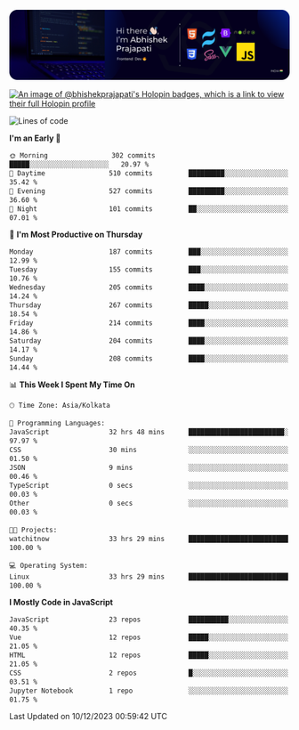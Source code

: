 ![Banner](./Header.png)

[![An image of @bhishekprajapati's Holopin badges, which is a link to view their full Holopin profile](https://holopin.me/bhishekprajapati)](https://holopin.io/@bhishekprajapati)

<!--START_SECTION:waka-->
![Lines of code](https://img.shields.io/badge/From%20Hello%20World%20I%27ve%20Written-1.6%20million%20lines%20of%20code-blue)

**I'm an Early 🐤** 

```text
🌞 Morning                302 commits         █████░░░░░░░░░░░░░░░░░░░░   20.97 % 
🌆 Daytime                510 commits         █████████░░░░░░░░░░░░░░░░   35.42 % 
🌃 Evening                527 commits         █████████░░░░░░░░░░░░░░░░   36.60 % 
🌙 Night                  101 commits         ██░░░░░░░░░░░░░░░░░░░░░░░   07.01 % 
```
📅 **I'm Most Productive on Thursday** 

```text
Monday                   187 commits         ███░░░░░░░░░░░░░░░░░░░░░░   12.99 % 
Tuesday                  155 commits         ███░░░░░░░░░░░░░░░░░░░░░░   10.76 % 
Wednesday                205 commits         ████░░░░░░░░░░░░░░░░░░░░░   14.24 % 
Thursday                 267 commits         █████░░░░░░░░░░░░░░░░░░░░   18.54 % 
Friday                   214 commits         ████░░░░░░░░░░░░░░░░░░░░░   14.86 % 
Saturday                 204 commits         ████░░░░░░░░░░░░░░░░░░░░░   14.17 % 
Sunday                   208 commits         ████░░░░░░░░░░░░░░░░░░░░░   14.44 % 
```


📊 **This Week I Spent My Time On** 

```text
🕑︎ Time Zone: Asia/Kolkata

💬 Programming Languages: 
JavaScript               32 hrs 48 mins      ████████████████████████░   97.97 % 
CSS                      30 mins             ░░░░░░░░░░░░░░░░░░░░░░░░░   01.50 % 
JSON                     9 mins              ░░░░░░░░░░░░░░░░░░░░░░░░░   00.46 % 
TypeScript               0 secs              ░░░░░░░░░░░░░░░░░░░░░░░░░   00.03 % 
Other                    0 secs              ░░░░░░░░░░░░░░░░░░░░░░░░░   00.03 % 

🐱‍💻 Projects: 
watchitnow               33 hrs 29 mins      █████████████████████████   100.00 % 

💻 Operating System: 
Linux                    33 hrs 29 mins      █████████████████████████   100.00 % 
```

**I Mostly Code in JavaScript** 

```text
JavaScript               23 repos            ██████████░░░░░░░░░░░░░░░   40.35 % 
Vue                      12 repos            █████░░░░░░░░░░░░░░░░░░░░   21.05 % 
HTML                     12 repos            █████░░░░░░░░░░░░░░░░░░░░   21.05 % 
CSS                      2 repos             █░░░░░░░░░░░░░░░░░░░░░░░░   03.51 % 
Jupyter Notebook         1 repo              ░░░░░░░░░░░░░░░░░░░░░░░░░   01.75 % 
```




 Last Updated on 10/12/2023 00:59:42 UTC
<!--END_SECTION:waka-->
<!--
**bhishekprajapati/bhishekprajapati** is a ✨ _special_ ✨ repository because its `README.md` (this file) appears on your GitHub profile.

Here are some ideas to get you started:

- 🔭 I’m currently working on ...
- 🌱 I’m currently learning ...
- 👯 I’m looking to collaborate on ...
- 🤔 I’m looking for help with ...
- 💬 Ask me about ...
- 📫 How to reach me: ...
- 😄 Pronouns: ...
- ⚡ Fun fact: ...
-->
